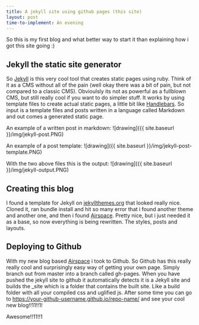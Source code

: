 ```yaml
---
title: A jekyll site using github pages (this site)
layout: post
time-to-implement: An evening
---
```

So this is my first blog and what better way to start it than explaining how i got this site going :) 

## Jekyll the static site generator ##
So [Jekyll](https://jekyllrb.com/) is this very cool tool that creates static pages using ruby. Think of it as a CMS without all of the pain (well okay there was a bit of pain, but not compared to a classic CMS). Obvioulsly its not as powerful as a fullblown CMS, but still really cool if you want to do simpler stuff.
It works by using template files to create actual static pages, a little bit like [Handlebars](http://handlebarsjs.com/). So input is a template files and posts written in a language called Markdown and out comes a generated static page. 

An example of a written post in markdown:
![drawing]({{ site.baseurl }}/img/jekyll-post.PNG)

An example of a post template:
![drawing]({{ site.baseurl }}/img/jekyll-post-template.PNG)

With the two above files this is the output:
![drawing]({{ site.baseurl }}/img/jekyll-output.PNG)

## Creating this blog ##

I found a template for Jekyll on [jekyllthemes.org](http://jekyllthemes.org/) that looked really nice. Cloned it, ran bundle install and hit so many error that i found another theme and another one, and then i found [Airspace](http://jekyllthemes.org/themes/airspace/). Pretty nice, but i just needed it as a base, so now everything is being rewritten. The styles, posts and layouts. 

## Deploying to Github ##

With my new blog based [Airspace](http://jekyllthemes.org/themes/airspace/) i took to Github. So Github has this really really cool and surprisingly easy way of getting your own page. Simply branch out from master into a branch called gh-pages. When you have pushed the jekyll site to github it automatically detects it is a Jekyll site and builds the _site which is a folder that contains the built site. Like a build folder with all your compiled css and uglified js. After some time you can go to https://your-github-username.github.io/repo-name/ and see your cool new blog!!11!!1!


Awesome!!11!!1
